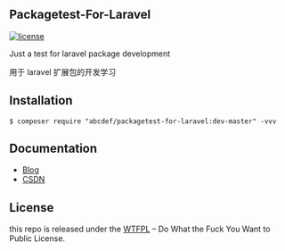 ## Packagetest-For-Laravel

[![license](https://img.shields.io/badge/license-WTFPL%20--%20Do%20What%20the%20Fuck%20You%20Want%20to%20Public%20License-green.svg)](https://raw.githubusercontent.com/ALawating-Rex/packagetest-for-laravel/master/LICENSE)

Just a test for laravel package development

用于 laravel 扩展包的开发学习

## Installation

```shell
$ composer require "abcdef/packagetest-for-laravel:dev-master" -vvv
```

## Documentation

- [Blog](http://blog.share345.com/2018/02/05/laravel-package-development.html) 
- [CSDN](http://blog.csdn.net/m0sh1/article/details/79257935) 

## License

this repo is released under the [WTFPL](http://www.wtfpl.net/) – Do What the Fuck You Want to Public License.
